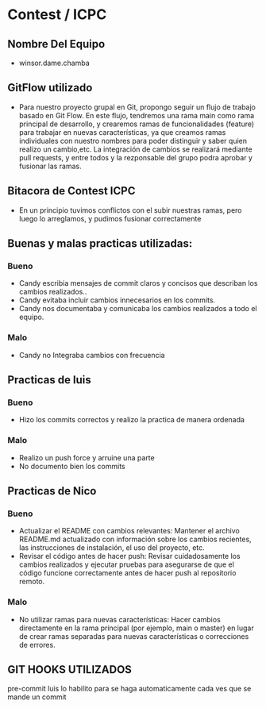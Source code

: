 
# Contest / ICPC
## Nombre Del Equipo
- winsor.dame.chamba
## GitFlow utilizado
- Para nuestro proyecto grupal en Git, propongo seguir un flujo de trabajo basado en Git Flow. En este flujo, tendremos una rama main como rama principal de desarrollo, y crearemos ramas de funcionalidades (feature) para trabajar en nuevas características, ya que creamos ramas individuales con nuestro nombres para poder distinguir y saber quien realizo un cambio,etc. La integración de cambios se realizará mediante pull requests, y entre todos y la rezponsable del grupo podra aprobar y fusionar las ramas.
## Bitacora de Contest ICPC
- En un principio tuvimos conflictos con el subir nuestras ramas, pero luego lo arreglamos, y pudimos fusionar correctamente 

## Buenas y malas practicas utilizadas:
### Bueno
- Candy escribia mensajes de commit claros y concisos que describan los cambios realizados..
- Candy evitaba incluir cambios innecesarios en los commits.
- Candy nos documentaba y comunicaba los cambios realizados a todo el equipo.
### Malo
- Candy no Integraba cambios con frecuencia
## Practicas de luis
### Bueno
- Hizo los commits correctos y realizo la practica de manera ordenada

### Malo 
- Realizo un push force y arruine una parte
- No documento bien los commits

## Practicas de Nico
### Bueno
- Actualizar el README con cambios relevantes: Mantener el archivo README.md actualizado con información sobre los cambios recientes, las instrucciones de instalación, el uso del proyecto, etc.
- Revisar el código antes de hacer push: Revisar cuidadosamente los cambios realizados y ejecutar pruebas para asegurarse de que el código funcione correctamente antes de hacer push al repositorio remoto.

### Malo 
- No utilizar ramas para nuevas características: Hacer cambios directamente en la rama principal (por ejemplo, main o master) en lugar de crear ramas separadas para nuevas características o correcciones de errores.

## GIT HOOKS UTILIZADOS
pre-commit luis lo habilito para se haga automaticamente cada ves que se mande un commit
